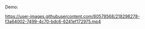 Demo:

https://user-images.githubusercontent.com/80578568/218298278-f3a64002-7499-4c70-bdc6-6241ef172975.mp4

